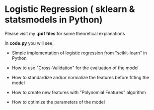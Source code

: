 # Logistic Regression ( sklearn & statsmodels in Python)
Please visit my **.pdf files** for some theoretical explanations

In **code.py** you will see:

- Simple implementation of logistic regression from "scikit-learn" in Python

- How to use "Cross-Validation" for the evaluation of the model

- How to standardize and/or normalize the features before fitting the model

- How to create new features with "Polynomial Features" algorithm

- How to optimize the parameters of the model
